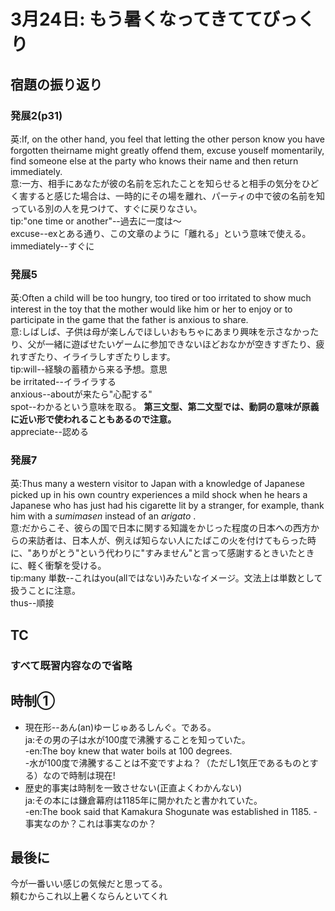 # 3月24日: もう暑くなってきててびっくり
## 宿題の振り返り
### 発展2(p31)
英:If, on the other hand, you feel that letting the other person know you have forgotten theirname might greatly offend them, excuse youself momentarily, find someone else at the party who knows their name and then return immediately.  
意:一方、相手にあなたが彼の名前を忘れたことを知らせると相手の気分をひどく害すると感じた場合は、一時的にその場を離れ、パーティの中で彼の名前を知っている別の人を見つけて、すぐに戻りなさい。  
tip:"one time or another"--過去に一度は～  
excuse--exとある通り、この文章のように「離れる」という意味で使える。  
immediately--すぐに
### 発展5
英:Often a child will be too hungry, too tired or too irritated to show much interest in the toy that the mother would like him or her to enjoy or to participate in the game that the father is anxious to share.  
意:しばしば、子供は母が楽しんでほしいおもちゃにあまり興味を示さなかったり、父が一緒に遊ばせたいゲームに参加できないほどおなかが空きすぎたり、疲れすぎたり、イライラしすぎたりします。  
tip:will--経験の蓄積から来る予想。意思  
be irritated--イライラする  
anxious--aboutが来たら"心配する"  
spot--わかるという意味を取る。 **第三文型、第二文型では、動詞の意味が原義に近い形で使われることもあるので注意。**  
appreciate--認める
### 発展7
英:Thus many a western visitor to Japan with a knowledge of Japanese picked up in his own country experiences a mild shock when he hears a Japanese who has just had his cigarette lit by a stranger, for example, thank him with a *sumimasen* instead of an *arigato* .  
意:だからこそ、彼らの国で日本に関する知識をかじった程度の日本への西方からの来訪者は、日本人が、例えば知らない人にたばこの火を付けてもらった時に、"ありがとう"という代わりに"すみません"と言って感謝するときいたときに、軽く衝撃を受ける。  
tip:many 単数--これはyou(allではない)みたいなイメージ。文法上は単数として扱うことに注意。  
thus--順接
## TC
### すべて既習内容なので省略
## 時制①
+ 現在形--あん(an)ゆーじゅあるしんぐ。である。  
    ja:その男の子は水が100度で沸騰することを知っていた。  
    -en:The boy knew that water boils at 100 degrees.  
    -水が100度で沸騰することは不変ですよね？（ただし1気圧であるものとする）なので時制は現在!  
+ 歴史的事実は時制を一致させない(正直よくわかんない)  
    ja:その本には鎌倉幕府は1185年に開かれたと書かれていた。  
    -en:The book said that Kamakura Shogunate was established in 1185.
    -事実なのか？これは事実なのか？
## 最後に
今が一番いい感じの気候だと思ってる。  
頼むからこれ以上暑くならんといてくれ
